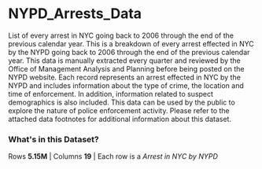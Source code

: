 # NYPD_Arrests_Data
List of every arrest in NYC going back to 2006 through the end of the previous calendar year. This is a breakdown of every arrest effected in NYC by the NYPD going back to 2006 through the end of the previous calendar year. This data is manually extracted every quarter and reviewed by the Office of Management Analysis and Planning before being posted on the NYPD website. Each record represents an arrest effected in NYC by the NYPD and includes information about the type of crime, the location and time of enforcement.
In addition, information related to suspect demographics is also included.
This data can be used by the public to explore the nature of police enforcement activity.
Please refer to the attached data footnotes for additional information about this dataset.

### What's in this Dataset?
Rows **5.15M** |
Columns **19** |
Each row is a _Arrest in NYC by NYPD_
